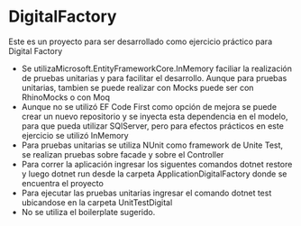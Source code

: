 # DigitalFactory
Este es un proyecto para ser desarrollado como ejercicio práctico para Digital Factory

- Se utilizaMicrosoft.EntityFrameworkCore.InMemory faciliar la realización de pruebas unitarias y para facilitar el desarrollo. Aunque para pruebas unitarias,
tambien se puede realizar con Mocks puede ser con RhinoMocks o con Moq
- Aunque no se utilizó EF Code First como opción de mejora se puede crear un nuevo repositorio y se inyecta esta dependencia en el modelo, para que pueda utilizar SQlServer,
pero para efectos prácticos en este ejercicio se utilizó InMemory
- Para pruebas unitarias se utiliza NUnit como framework de Unite Test, se realizan pruebas sobre facade y sobre el Controller
- Para correr la aplicación ingresar los siguentes comandos dotnet restore y luego dotnet run desde la carpeta ApplicationDigitalFactory donde se encuentra el proyecto
- Para ejecutar las pruebas unitarias ingresar el comando dotnet test ubicandose en la carpeta UnitTestDigital
- No se utiliza el boilerplate sugerido.